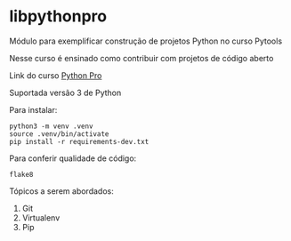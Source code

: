 # libpythonpro
Módulo para exemplificar construção de projetos Python no curso Pytools

Nesse curso é ensinado como contribuir com projetos de código aberto

Link do curso [Python Pro](https://pythonpro.com.br/)

Suportada versão 3 de Python

Para instalar:
```console
python3 -m venv .venv
source .venv/bin/activate
pip install -r requirements-dev.txt
```

Para conferir qualidade de código:

```console
flake8
```

Tópicos a serem abordados:
1. Git
2. Virtualenv
3. Pip